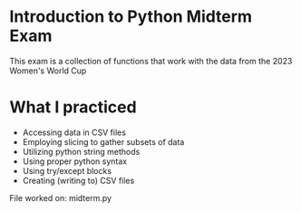 # Introduction to Python Midterm Exam
This exam is a collection of functions that work with the data from the 2023 Women's World Cup

# What I practiced
* Accessing data in CSV files
* Employing slicing to gather subsets of data
* Utilizing python string methods
* Using proper python syntax
* Using try/except blocks
* Creating (writing to) CSV files

File worked on: midterm.py
